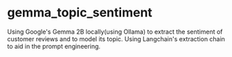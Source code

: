 # gemma_topic_sentiment
Using Google's Gemma 2B locally(using Ollama) to extract the sentiment of customer reviews and to model its topic. Using Langchain's extraction chain to aid in the prompt engineering.
